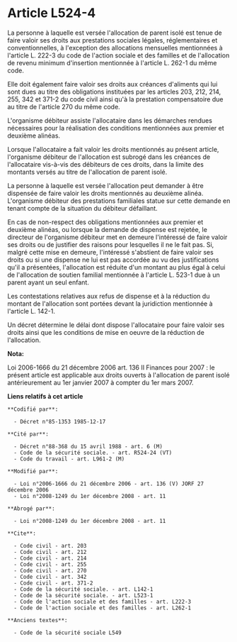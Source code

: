 # Article L524-4

La personne à laquelle est versée l'allocation de parent isolé est tenue de faire valoir ses droits aux prestations sociales
légales, réglementaires et conventionnelles, à l'exception des allocations mensuelles mentionnées à l'article L. 222-3 du
code de l'action sociale et des familles et de l'allocation de revenu minimum d'insertion mentionnée à l'article L. 262-1 du
même code.

Elle doit également faire valoir ses droits aux créances d'aliments qui lui sont dues au titre des obligations instituées par
les articles 203, 212, 214, 255, 342 et 371-2 du code civil ainsi qu'à la prestation compensatoire due au titre de l'article
270 du même code.

L'organisme débiteur assiste l'allocataire dans les démarches rendues nécessaires pour la réalisation des conditions
mentionnées aux premier et deuxième alinéas.

Lorsque l'allocataire a fait valoir les droits mentionnés au présent article, l'organisme débiteur de l'allocation est
subrogé dans les créances de l'allocataire vis-à-vis des débiteurs de ces droits, dans la limite des montants versés au titre
de l'allocation de parent isolé.

La personne à laquelle est versée l'allocation peut demander à être dispensée de faire valoir les droits mentionnés au
deuxième alinéa. L'organisme débiteur des prestations familiales statue sur cette demande en tenant compte de la situation du
débiteur défaillant.

En cas de non-respect des obligations mentionnées aux premier et deuxième alinéas, ou lorsque la demande de dispense est
rejetée, le directeur de l'organisme débiteur met en demeure l'intéressé de faire valoir ses droits ou de justifier des
raisons pour lesquelles il ne le fait pas. Si, malgré cette mise en demeure, l'intéressé s'abstient de faire valoir ses
droits ou si une dispense ne lui est pas accordée au vu des justifications qu'il a présentées, l'allocation est réduite d'un
montant au plus égal à celui de l'allocation de soutien familial mentionnée à l'article L. 523-1 due à un parent ayant un
seul enfant.

Les contestations relatives aux refus de dispense et à la réduction du montant de l'allocation sont portées devant la
juridiction mentionnée à l'article L. 142-1.

Un décret détermine le délai dont dispose l'allocataire pour faire valoir ses droits ainsi que les conditions de mise en
oeuvre de la réduction de l'allocation.

**Nota:**

Loi 2006-1666 du 21 décembre 2006 art. 136 II Finances pour 2007 : le présent article est applicable aux droits ouverts à
l'allocation de parent isolé antérieurement au 1er janvier 2007 à compter du 1er mars 2007.

**Liens relatifs à cet article**

	**Codifié par**:

	  - Décret n°85-1353 1985-12-17

	**Cité par**:

	  - Décret n°88-368 du 15 avril 1988 - art. 6 (M)
	  - Code de la sécurité sociale. - art. R524-24 (VT)
	  - Code du travail - art. L961-2 (M)

	**Modifié par**:

	  - Loi n°2006-1666 du 21 décembre 2006 - art. 136 (V) JORF 27 décembre 2006
	  - Loi n°2008-1249 du 1er décembre 2008 - art. 11

	**Abrogé par**:

	  - Loi n°2008-1249 du 1er décembre 2008 - art. 11

	**Cite**:

	  - Code civil - art. 203
	  - Code civil - art. 212
	  - Code civil - art. 214
	  - Code civil - art. 255
	  - Code civil - art. 270
	  - Code civil - art. 342
	  - Code civil - art. 371-2
	  - Code de la sécurité sociale. - art. L142-1
	  - Code de la sécurité sociale. - art. L523-1
	  - Code de l'action sociale et des familles - art. L222-3
	  - Code de l'action sociale et des familles - art. L262-1

	**Anciens textes**:

	  - Code de la sécurité sociale L549
